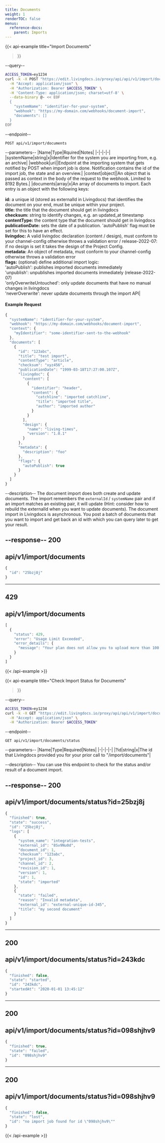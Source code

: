 ```yaml
---
title: Documents
weight: 1
renderTOC: false
menus:
  reference-docs:
    parent: Imports
---
```


{{< api-example
  title="Import Documents"
>}}

--query--

```bash
ACCESS_TOKEN=ey1234
curl -k -X POST "https://edit.livingdocs.io/proxy/api/api/v1/import/documents" \
  -H "Accept: application/json" \
  -H "Authorization: Bearer $ACCESS_TOKEN" \
  -H 'Content-Type: application/json; charset=utf-8' \
  --data-binary @- << EOF 
  {
    "systemName": "identifier-for-your-system",
    "webhook": "https://my-domain.com/webhooks/document-import",
    "documents": []
  } 
EOF
```

--endpoint--
```
POST api/v1/import/documents
```

--parameters--
|Name|Type|Rquired|Notes|
|-|-|-|-|
|systemName|string|x|Identifier for the system you are importing from, e.g. an archive|
|webhook|uri||Endpoint at the importing system that gets notified by POST when import job is done. Notification contains the id of the import job, the state and an overview.|
|context|object||An object that is passed as context in the body of the request to the webhook. Limited to 8192 Bytes.|
|documents|array|x|An array of documents to import. Each entry is an object with the following keys:<br><br>**id:** a unique id (stored as externalId in Livingdocs) that identifies the document on your end, must be unique within your project.<br>**title:** the title that the document should get in livingdocs<br>**checksum:** string to identify changes, e.g. an updated_at timestamp<br>**contentType:** the content type that the document should get in livingdocs<br>**publicationDate:** sets the date of a publication. 'autoPublish' flag must be set for this to have an effect.<br>**livingdoc:** A valid livingdoc declaration (content / design), must conform to your channel-config otherwise throws a validation error / release-2022-07: if no design is set it takes the design of the Project Config.<br>**metadata:** An object of metadata, must conform to your channel-config otherwise throws a validation error<br>**flags:** (optional) define additional import logic:<br>'autoPublish': publishes imported documents immediately<br>'unpublish': unpublishes imported documents immediately (release-2022-07)<br>'onlyOverwriteUntouched': only update documents that have no manual changes in livingdocs<br>'neverOverwrite': never update documents through the import API|

#### Example Request
```js
{
  "systemName": "identifier-for-your-system",
  "webhook": "https://my-domain.com/webhooks/document-import",
  "context": {
    "myIdentifier": "some-identifier-sent-to-the-webhook"
  },
  "documents": [
    {
      "id": "123abc",
      "title": "test import",
      "contentType": "article",
      "checksum": "xyz456",
      "publicationDate": "1999-03-18T17:27:00.107Z",
      "livingdoc": {
        "content": [
          {
            "identifier": "header",
            "content": {
              "catchline": "imported catchline",
              "title": "imported title",
              "author": "imported author"
            }
          }
        ],
        "design": {
          "name": "living-times",
          "version": "1.0.1"
        }
      },
      "metadata": {
        "description": "foo"
      },
      "flags": {
        "autoPublish": true
      }
    }
  ]
}
```

--description--
The document import does both create and update documents. The import remembers the `externalId` / `systemName` pair and if an import matches an existing pair, it will update (Hint: consider how to rebuild the externalId when you want to update documents). The document import in Livingdocs is asynchronous. You post a batch of documents that you want to import and get back an id with which you can query later to get your result.

--response--
200
---
api/v1/import/documents
---
```js
{
  "id": "25bzj8j"
}
```
-----
429
---
api/v1/import/documents
---
```js
[
  {
    "status": 429,
    "error": "Usage Limit Exceeded",
    "error_details": {
      "message": "Your plan does not allow you to upload more than 100 per day.\n      You already uploaded 99 in the last 24 hours and are trying to upload 10 more.\n      Please try again later."
    }
  }
]
```

{{< /api-example >}}

{{< api-example
  title="Check Import Status for Documents"
>}}

--query--

```bash
ACCESS_TOKEN=ey1234
curl -k -X GET "https://edit.livingdocs.io/proxy/api/api/v1/import/documents/status" \
  -H "Accept: application/json" \
  -H "Authorization: Bearer $ACCESS_TOKEN"
```

--endpoint--
```
GET api/v1/import/documents/status
```

--parameters--
|Name|Type|Required|Notes|
|-|-|-|-|
|?id|string|x|The id that Livingdocs provided you for your prior call to "/import/documents"|

--description--
You can use this endpoint to check for the status and/or result of a document import.

--response--
200
---
api/v1/import/documents/status?id=25bzj8j
---
```js
{
  "finished": true,
  "state": "success",
  "id": "25bzj8j",
  "logs": [
    {
      "system_name": "integration-tests",
      "external_id": "8Sv9Nu0d",
      "document_id": 1,
      "checksum": "123abc",
      "project_id": 3,
      "channel_id": 2,
      "revision_id": 1,
      "version": 1,
      "id": 1,
      "state": "imported"
    },
    {
      "state": "failed",
      "reason": "Invalid metadata",
      "external_id": "external-unique-id-345",
      "title": "my second document"
    }
  ]
}
```
-----
200
---
api/v1/import/documents/status?id=243kdc
---
```js
{
  "finished": false,
  "state": "started",
  "id": "243kdc",
  "startedAt": "2020-01-01 13:45:12"
}
```
-----
200
---
api/v1/import/documents/status?id=098shjhv9
---
```js
{
  "finished": true,
  "state": "failed",
  "id": "098shjhv9"
}
```
-----
200
---
api/v1/import/documents/status?id=098shjhv9
---
```js
{
  "finished": false,
  "state": "lost",
  "id": "no import job found for id \"098shjhv9\""
}
```

{{< /api-example >}}
